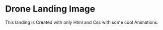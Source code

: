 <h1>Drone Landing Image</h1>

This landing is Created with only Html and Css with some cool Animations.
